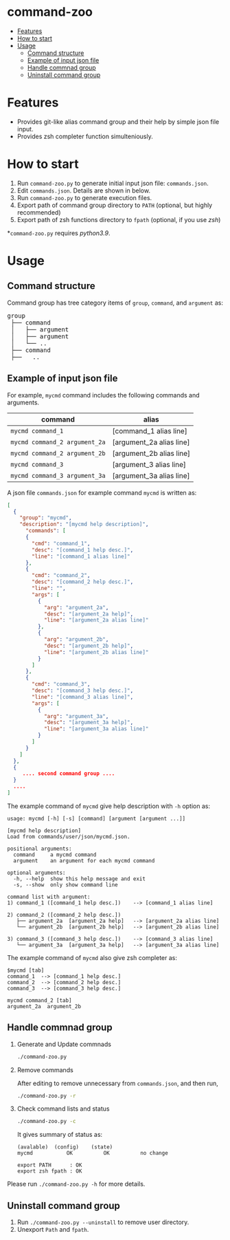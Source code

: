 # command-zoo

- [Features](#features)
- [How to start](#how-to-start)
- [Usage](#usage)
  - [Command structure](#command-structure)
  - [Example of input json file](#example-of-input-json-file)
  - [Handle commnad group](#handle-commnad-group)
  - [Uninstall command group](#uninstall-command-group)

# Features

- Provides git-like alias command group and their help by simple json file input.
- Provides zsh completer function simulteniously.

# How to start

1. Run `command-zoo.py` to generate initial input json file: `commands.json`.
2. Edit `commands.json`. Details are shown in below.
3. Run `command-zoo.py` to generate execution files.
4. Export path of command group directory to `PATH` (optional, but highly recommended)
5. Export path of zsh functions directory to `fpath` (optional, if you use *zsh*)

*`command-zoo.py` requires *python3.9*.

# Usage

## Command structure

Command group has tree category items of `group`, `command`, and `argument` as:

<pre>
group
 ├── command
 │   ├── argument
 │   ├── argument
 │   └── ..
 ├── command
 ├──   ..
</pre>


## Example of input json file

For example, `mycmd` command includes the following commands and arguments.

| command | alias |
| ------------- | ------------- |
| `mycmd command_1`  | [command_1 alias line]  |
| `mycmd command_2 argument_2a`  | [argument_2a alias line]  |
| `mycmd command_2 argument_2b`  | [argument_2b alias line]  |
| `mycmd command_3`  | [argument_3 alias line]  |
| `mycmd command_3 argument_3a`  | [argument_3a alias line]  |

A json file `commands.json` for example command `mycmd` is written as:

```json
[
  {
    "group": "mycmd",
    "description": "[mycmd help description]",
      "commands": [
      {
        "cmd": "command_1",
        "desc": "[command_1 help desc.]",
        "line": "[command_1 alias line]"
      },
      {
        "cmd": "command_2",
        "desc": "[command_2 help desc.]",
        "line": "",
        "args": [
          {
            "arg": "argument_2a",
            "desc": "[argument_2a help]",
            "line": "[argument_2a alias line]"
          },
          {
            "arg": "argument_2b",
            "desc": "[argument_2b help]",
            "line": "[argument_2b alias line]"
          }
        ]
      },
      {
        "cmd": "command_3",
        "desc": "[command_3 help desc.]",
        "line": "[command_3 alias line]",
        "args": [
          {
            "arg": "argument_3a",
            "desc": "[argument_3a help]",
            "line": "[argument_3a alias line]"
          }
        ]
      }
    ]
  },
  {
     .... second command group ....
  }
  ....
]

```

The example command of `mycmd` give help description with `-h` option as:


```
usage: mycmd [-h] [-s] [command] [argument [argument ...]]

[mycmd help description]
Load from commands/user/json/mycmd.json.

positional arguments:
  command     a mycmd command
  argument    an argument for each mycmd command

optional arguments:
  -h, --help  show this help message and exit
  -s, --show  only show command line

command list with argument:
1) command_1 ([command_1 help desc.])    --> [command_1 alias line]

2) command_2 ([command_2 help desc.])
   ├── argument_2a  [argument_2a help]   --> [argument_2a alias line]
   └── argument_2b  [argument_2b help]   --> [argument_2b alias line]

3) command_3 ([command_3 help desc.])    --> [command_3 alias line]
   └── argument_3a  [argument_3a help]   --> [argument_3a alias line]
```

The example command of `mycmd` also give zsh completer as:

```
$mycmd [tab]
command_1  --> [command_1 help desc.]
command_2  --> [command_2 help desc.]
command_3  --> [command_3 help desc.]
```

```
mycmd command_2 [tab]
argument_2a  argument_2b
```

## Handle commnad group

1. Generate and Update commnads
   ```sh
   ./command-zoo.py
   ```

2. Remove commands

    After editing to remove unnecessary from `commands.json`, and then run,
    ```sh
    ./command-zoo.py -r
    ```

3. Check command lists and status
   ```sh
   ./command-zoo.py -c
   ```
   It gives summary of status as:

       (avalable)  (config)    (state)
       mycmd           OK          OK          no change   

       export PATH      : OK
       export zsh fpath : OK


Please run `./command-zoo.py -h` for more details.

## Uninstall command group
1. Run `./command-zoo.py --uninstall` to remove user directory.
2. Unexport `Path` and `fpath`.
